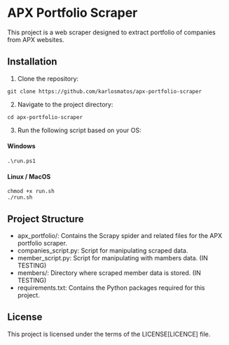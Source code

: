 # APX Portfolio Scraper

This project is a web scraper designed to extract portfolio of companies from APX websites.

## Installation

1. Clone the repository:
```
git clone https://github.com/karlosmatos/apx-portfolio-scraper
```

2. Navigate to the project directory:
```
cd apx-portfolio-scraper
```

3. Run the following script based on your OS:

#### Windows
```
.\run.ps1
```

#### Linux / MacOS
```
chmod +x run.sh 
./run.sh
```

## Project Structure
- apx_portfolio/: Contains the Scrapy spider and related files for the APX portfolio scraper.
- companies_script.py: Script for manipulating scraped data.
- member_script.py: Script for manipulating with mambers data. (IN TESTING)
- members/: Directory where scraped member data is stored. (IN TESTING)
- requirements.txt: Contains the Python packages required for this project.
  
## License
This project is licensed under the terms of the LICENSE[LICENCE] file.
